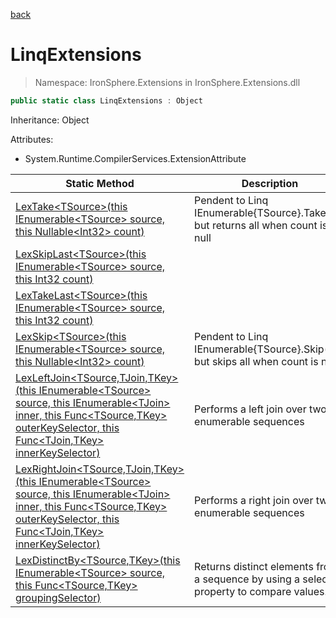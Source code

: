 ﻿[back](/IronSphere.Extensions/types)

# LinqExtensions

> Namespace: IronSphere.Extensions in  IronSphere.Extensions.dll



```csharp
public static class LinqExtensions : Object
```
Inheritance: Object



Attributes:
        
* System.Runtime.CompilerServices.ExtensionAttribute




| Static Method | Description |
| --- | --- |
| [LexTake&lt;TSource&gt;(this IEnumerable&lt;TSource&gt; source, this Nullable&lt;Int32&gt; count)](LinqExtensions_LexTake-TSource-(IEnumerable-TSource-,Nullable-Int32-)) | Pendent to Linq IEnumerable{TSource}.Take(int) but returns all when count is null |
| [LexSkipLast&lt;TSource&gt;(this IEnumerable&lt;TSource&gt; source, this Int32 count)](LinqExtensions_LexSkipLast-TSource-(IEnumerable-TSource-,Int32)) |  |
| [LexTakeLast&lt;TSource&gt;(this IEnumerable&lt;TSource&gt; source, this Int32 count)](LinqExtensions_LexTakeLast-TSource-(IEnumerable-TSource-,Int32)) |  |
| [LexSkip&lt;TSource&gt;(this IEnumerable&lt;TSource&gt; source, this Nullable&lt;Int32&gt; count)](LinqExtensions_LexSkip-TSource-(IEnumerable-TSource-,Nullable-Int32-)) | Pendent to Linq IEnumerable{TSource}.Skip(int) but skips all when count is null |
| [LexLeftJoin&lt;TSource,TJoin,TKey&gt;(this IEnumerable&lt;TSource&gt; source, this IEnumerable&lt;TJoin&gt; inner, this Func&lt;TSource,TKey&gt; outerKeySelector, this Func&lt;TJoin,TKey&gt; innerKeySelector)](LinqExtensions_LexLeftJoin-TSource,TJoin,TKey-(IEnumerable-TSource-,IEnumerable-TJoin-,Func-TSource,TKey-,Func-TJoin,TKey-)) | Performs a left join over two enumerable sequences |
| [LexRightJoin&lt;TSource,TJoin,TKey&gt;(this IEnumerable&lt;TSource&gt; source, this IEnumerable&lt;TJoin&gt; inner, this Func&lt;TSource,TKey&gt; outerKeySelector, this Func&lt;TJoin,TKey&gt; innerKeySelector)](LinqExtensions_LexRightJoin-TSource,TJoin,TKey-(IEnumerable-TSource-,IEnumerable-TJoin-,Func-TSource,TKey-,Func-TJoin,TKey-)) | Performs a right join over two enumerable sequences |
| [LexDistinctBy&lt;TSource,TKey&gt;(this IEnumerable&lt;TSource&gt; source, this Func&lt;TSource,TKey&gt; groupingSelector)](LinqExtensions_LexDistinctBy-TSource,TKey-(IEnumerable-TSource-,Func-TSource,TKey-)) | Returns distinct elements from a sequence by using a selected property to compare values. |
